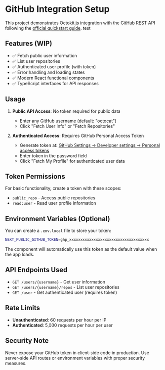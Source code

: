 # GitHub Integration Setup

This project demonstrates Octokit.js integration with the GitHub REST API following the [official quickstart guide](https://docs.github.com/en/rest/quickstart?apiVersion=2022-11-28&tool=javascript).
test
## Features (WIP)

- ✅ Fetch public user information
- ✅ List user repositories
- ✅ Authenticated user profile (with token)
- ✅ Error handling and loading states
- ✅ Modern React functional components
- ✅ TypeScript interfaces for API responses

## Usage

1. **Public API Access**: No token required for public data
   - Enter any GitHub username (default: "octocat")
   - Click "Fetch User Info" or "Fetch Repositories"

2. **Authenticated Access**: Requires GitHub Personal Access Token
   - Generate token at: [GitHub Settings → Developer settings → Personal access tokens](https://github.com/settings/personal-access-tokens/new)
   - Enter token in the password field
   - Click "Fetch My Profile" for authenticated user data

## Token Permissions

For basic functionality, create a token with these scopes:
- `public_repo` - Access public repositories
- `read:user` - Read user profile information

## Environment Variables (Optional)

You can create a `.env.local` file to store your token:

```bash
NEXT_PUBLIC_GITHUB_TOKEN=ghp_xxxxxxxxxxxxxxxxxxxxxxxxxxxxxxxxxxxx
```

The component will automatically use this token as the default value when the app loads.

## API Endpoints Used

- `GET /users/{username}` - Get user information
- `GET /users/{username}/repos` - List user repositories  
- `GET /user` - Get authenticated user (requires token)

## Rate Limits

- **Unauthenticated**: 60 requests per hour per IP
- **Authenticated**: 5,000 requests per hour per user

## Security Note

Never expose your GitHub token in client-side code in production. Use server-side API routes or environment variables with proper security measures. 